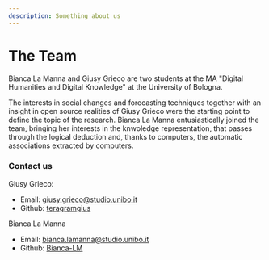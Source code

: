 ```yaml
---
description: Something about us
---
```


# The Team

Bianca La Manna and Giusy Grieco are two students at the MA "Digital Humanities and Digital Knowledge" at the University of Bologna.&#x20;

The interests in social changes and forecasting techniques together with an insight in open source realities of Giusy Grieco were the starting point to define the topic of the research. Bianca La Manna entusiastically joined the team, bringing her interests in the knwoledge representation, that passes through the logical deduction and, thanks to computers, the automatic associations extracted by computers.&#x20;

### Contact us

Giusy Grieco:

* Email:  [giusy.grieco@studio.unibo.it](mailto:giusy.grieco@studio.unibo.it)
* Github: [teragramgius](https://github.com/teragramgius)

Bianca La Manna&#x20;

* Email: [bianca.lamanna@studio.unibo.it](mailto:bianca.lamanna@studio.unibo.it)
* Github: [Bianca-LM](https://github.com/Bianca-LM)

